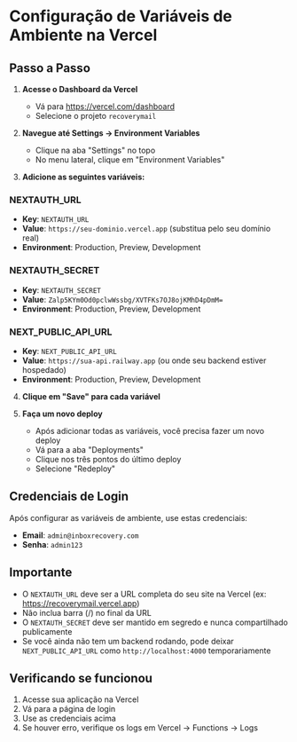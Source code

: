 # Configuração de Variáveis de Ambiente na Vercel

## Passo a Passo

1. **Acesse o Dashboard da Vercel**
   - Vá para https://vercel.com/dashboard
   - Selecione o projeto `recoverymail`

2. **Navegue até Settings → Environment Variables**
   - Clique na aba "Settings" no topo
   - No menu lateral, clique em "Environment Variables"

3. **Adicione as seguintes variáveis:**

### NEXTAUTH_URL
- **Key**: `NEXTAUTH_URL`
- **Value**: `https://seu-dominio.vercel.app` (substitua pelo seu domínio real)
- **Environment**: Production, Preview, Development

### NEXTAUTH_SECRET
- **Key**: `NEXTAUTH_SECRET`
- **Value**: `Zalp5KYm0Od0pclwWssbg/XVTFKs7OJ8ojKMhD4pDmM=`
- **Environment**: Production, Preview, Development

### NEXT_PUBLIC_API_URL
- **Key**: `NEXT_PUBLIC_API_URL`
- **Value**: `https://sua-api.railway.app` (ou onde seu backend estiver hospedado)
- **Environment**: Production, Preview, Development

4. **Clique em "Save" para cada variável**

5. **Faça um novo deploy**
   - Após adicionar todas as variáveis, você precisa fazer um novo deploy
   - Vá para a aba "Deployments"
   - Clique nos três pontos do último deploy
   - Selecione "Redeploy"

## Credenciais de Login

Após configurar as variáveis de ambiente, use estas credenciais:

- **Email**: `admin@inboxrecovery.com`
- **Senha**: `admin123`

## Importante

- O `NEXTAUTH_URL` deve ser a URL completa do seu site na Vercel (ex: https://recoverymail.vercel.app)
- Não inclua barra (/) no final da URL
- O `NEXTAUTH_SECRET` deve ser mantido em segredo e nunca compartilhado publicamente
- Se você ainda não tem um backend rodando, pode deixar `NEXT_PUBLIC_API_URL` como `http://localhost:4000` temporariamente

## Verificando se funcionou

1. Acesse sua aplicação na Vercel
2. Vá para a página de login
3. Use as credenciais acima
4. Se houver erro, verifique os logs em Vercel → Functions → Logs 